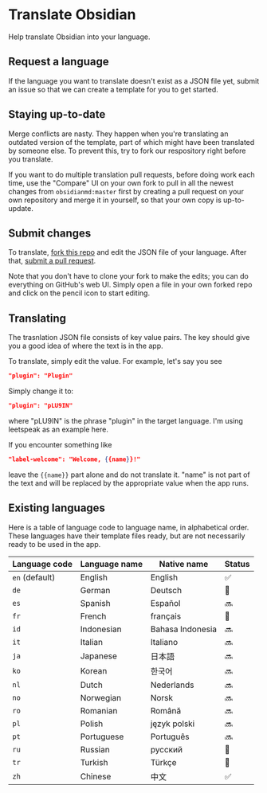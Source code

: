 # Translate Obsidian

Help translate Obsidian into your language.

## Request a language

If the language you want to translate doesn't exist as a JSON file yet, submit an issue so that we can create a template for you to get started.

## Staying up-to-date

Merge conflicts are nasty. They happen when you're translating an outdated version of the template, part of which might have been translated by someone else. To prevent this, try to fork our respository right before you translate.

If you want to do multiple translation pull requests, before doing work each time, use the "Compare" UI on your own fork to pull in all the newest changes from `obsidianmd:master` first by creating a pull request on your own repository and merge it in yourself, so that your own copy is up-to-update.

## Submit changes

To translate, [fork this repo](https://guides.github.com/activities/forking/) and edit the JSON file of your language. After that, [submit a pull request](https://guides.github.com/activities/forking/).

Note that you don't have to clone your fork to make the edits; you can do everything on GitHub's web UI. Simply open a file in your own forked repo and click on the pencil icon to start editing.

## Translating

The trasnlation JSON file consists of key value pairs. The key should give you a good idea of where the text is in the app.

To translate, simply edit the value. For example, let's say you see

```json
"plugin": "Plugin"
```

Simply change it to:

```json
"plugin": "pLU9IN"
```

where "pLU9IN" is the phrase "plugin" in the target language. I'm using leetspeak as an example here.

If you encounter something like

```json
"label-welcome": "Welcome, {{name}}!"
```
leave the `{{name}}` part alone and do not translate it. "name" is not part of the text and will be replaced by the appropriate value when the app runs.

## Existing languages

Here is a table of language code to language name, in alphabetical order. These languages have their template files ready, but are not necessarily ready to be used in the app.

| Language code | Language name | Native name | Status |
| --- | --- | --- | --- |
| `en` (default) | English | English | ✅ |
| `de` | German | Deutsch | 🚧 | 🔜 |
| `es` | Spanish | Español | 🔜 |
| `fr` | French | français | 🚧 | 🔜 |
| `id` | Indonesian | Bahasa Indonesia | 🔜 |
| `it` | Italian | Italiano | 🔜 |
| `ja` | Japanese | 日本語 | 🔜 |
| `ko` | Korean | 한국어 | 🔜 |
| `nl` | Dutch | Nederlands | 🔜 |
| `no` | Norwegian | Norsk | 🔜 |
| `ro` | Romanian | Română | 🔜 |
| `pl` | Polish | język polski | 🔜 |
| `pt` | Portuguese | Português | 🔜 |
| `ru` | Russian | русский | 🚧 |
| `tr` | Turkish | Türkçe | 🚧 |
| `zh` | Chinese | 中文 | ✅ |
